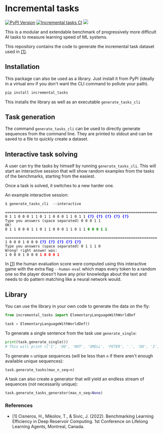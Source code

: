 # Incremental tasks

[![PyPI Version][pypi-image]][pypi-url]
[![Incremental tasks CI](https://github.com/hugcis/incremental_tasks/actions/workflows/build.yml/badge.svg)](https://github.com/hugcis/incremental_tasks/actions/workflows/build.yml)
[![][versions-image]][versions-url]

<!-- Badges: -->

[pypi-image]: https://img.shields.io/pypi/v/incremental_tasks
[pypi-url]: https://pypi.org/project/incremental_tasks/
[versions-image]: https://img.shields.io/pypi/pyversions/incremental_tasks/
[versions-url]: https://pypi.org/project/incremental_tasks/

This is a modular and extendable benchmark of progressively more difficult AI tasks to measure learning speed of ML systems.

This repository contains the code to generate the incremental task dataset used
in [[1]](#ref).
    

## Installation

This package can also be used as a library. Just install it from PyPI (ideally
in a virtual env if you don't want the CLI command to pollute your path).

```bash
pip install incremental_tasks
```
This installs the library as well as an executable `generate_tasks_cli`

## Task generation

The command `generate_tasks_cli` can be used to directly generate sequences from
the command line. They are printed to stdout and can be saved to a file to
quickly create a dataset.


## Interactive task solving

A user can try the tasks by himself by running `generate_tasks_cli`. This will
start an interactive session that will show random examples from the tasks of
the benchmarks, starting from the easiest.

Once a task is solved, it switches to a new harder one.

An example interactive session:

<pre><code>$ generate_tasks_cli  --interactive

======================================================================
0 1 1 0 0 0 1 1 0 1 1 0 0 0 1 1 0 1 1 <b  style="color:blue">{?} {?} {?} {?} {?}</b>
Type you answers (space separated) 0 0 0 1 1
OK!
0 1 1 0 0 0 1 1 0 1 1 0 0 0 1 1 0 1 1 <b style="color:green">0 0 0 1 1</b>

======================================================================
1 0 0 0 1 0 0 0 <b  style="color:blue">{?} {?} {?} {?} {?}</b>
Type you answers (space separated) 0 1 1 1 0
Wrong! right answer was:
1 0 0 0 1 0 0 0 <b style="color:red">1 0 0 0 1</b>
</code></pre>

In [[1]](#ref) the human evaluation score were computed using this interactive
game with the extra flag `--human-eval` which maps every token to a random one
so the player doesn't have any prior knowledge about the text and needs to do
pattern matching like a neural network would.

## Library

You can use the library in your own code to generate the data on the fly: 

``` python
from incremental_tasks import ElementaryLanguageWithWorldDef

task = ElementaryLanguageWithWorldDef()
```
To generate a single sentence from the task use `generate_single`:
``` python
print(task.generate_single())
# This will print (['I', 'DO', 'NOT', 'SMELL', 'PETER', '.', 'DO', 'I', 'SMELL', 'PETER', '?', 'NO'], [11])
```


To generate `n` unique sequences (will be less than `n` if there aren't enough
available unique sequences): 

``` python
task.generate_tasks(max_n_seq=n)
```

A task can also create a generator that will yield an endless stream of
sequences (not necessarily unique):
``` python
task.generate_tasks_generator(max_n_seq=None)
```

### References

- <a name="ref"></a>[1] Cisneros, H., Mikolov, T., & Sivic, J. (2022).
Benchmarking Learning Efficiency in Deep Reservoir Computing. 1st Conference on
Lifelong Learning Agents, Montreal, Canada.
 
